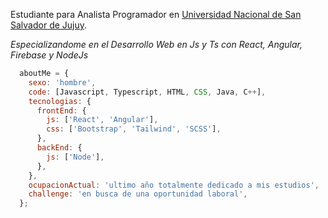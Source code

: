 <p>Estudiante para Analista Programador en <a href="https://www.unju.edu.ar/">Universidad Nacional de San Salvador de Jujuy</a>.</br></p>
<em><p>Especializandome en el Desarrollo Web en Js y Ts con React, Angular, Firebase y NodeJs</p></em>


```javascript
  aboutMe = {
    sexo: 'hombre',
    code: [Javascript, Typescript, HTML, CSS, Java, C++],
    tecnologias: {
      frontEnd: {
        js: ['React', 'Angular'],
        css: ['Bootstrap', 'Tailwind', 'SCSS'],
      },
      backEnd: {
        js: ['Node'],
      },
    },
    ocupacionActual: 'ultimo año totalmente dedicado a mis estudios',
    challenge: 'en busca de una oportunidad laboral',
  };
```
</br></br>
